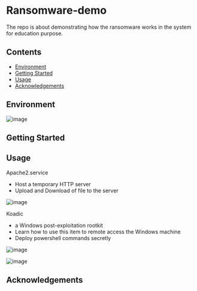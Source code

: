 # Ransomware-demo
The repo is about demonstrating how the ransomware works in the system for education purpose.

## Contents
- [Environment](#environment)
- [Getting Started](#getting-started)
- [Usage](#usage)
- [Acknowledgements](#acknowledgements)

## Environment
![image](https://github.com/leonlamsc/Ransomware-demo/assets/140391766/d91e0bd5-8174-4f4d-8423-c3228b9b0325)

## Getting Started

## Usage
Apache2.service
- Host a temporary HTTP server 
- Upload and Download of file to the server

![image](https://github.com/leonlamsc/Ransomware-demo/assets/140391766/df87e25f-65a7-44e1-9310-ff78b1d367c3)

Koadic
- a Windows post-exploitation rootkit
- Learn how to use this item to remote access the Windows machine
- Deploy powershell commands secretly

![image](https://github.com/leonlamsc/Ransomware-demo/assets/140391766/c18c125b-79c4-4935-9ba9-49e6eb6d96b1)

![image](https://github.com/leonlamsc/Ransomware-demo/assets/140391766/f08e7c8a-28e0-4597-a1ea-3d437344e381)

## Acknowledgements
